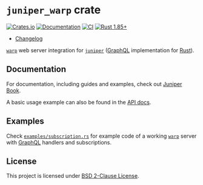 `juniper_warp` crate
====================

[![Crates.io](https://img.shields.io/crates/v/juniper_warp.svg?maxAge=2592000)](https://crates.io/crates/juniper_warp)
[![Documentation](https://docs.rs/juniper_warp/badge.svg)](https://docs.rs/juniper_warp)
[![CI](https://github.com/graphql-rust/juniper/actions/workflows/ci.yml/badge.svg?branch=master "CI")](https://github.com/graphql-rust/juniper/actions?query=workflow%3ACI+branch%3Amaster)
[![Rust 1.85+](https://img.shields.io/badge/rustc-1.85+-lightgray.svg "Rust 1.85+")](https://blog.rust-lang.org/2025/02/20/Rust-1.85.0.html)

- [Changelog](https://github.com/graphql-rust/juniper/blob/juniper_warp-v0.8.0/juniper_warp/CHANGELOG.md)

[`warp`] web server integration for [`juniper`] ([GraphQL] implementation for [Rust]).




## Documentation

For documentation, including guides and examples, check out [Juniper Book].

A basic usage example can also be found in the [API docs][`juniper_warp`].




## Examples

Check [`examples/subscription.rs`][1] for example code of a working [`warp`] server with [GraphQL] handlers and subscriptions.




## License

This project is licensed under [BSD 2-Clause License](https://github.com/graphql-rust/juniper/blob/juniper_warp-v0.8.0/juniper_warp/LICENSE).




[`juniper`]: https://docs.rs/juniper
[`juniper_warp`]: https://docs.rs/juniper_warp
[`warp`]: https://docs.rs/warp
[GraphQL]: http://graphql.org
[Juniper Book]: https://graphql-rust.github.io/juniper
[Rust]: https://www.rust-lang.org

[1]: https://github.com/graphql-rust/juniper/blob/juniper_warp-v0.8.0/juniper_warp/examples/subscription.rs
